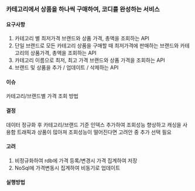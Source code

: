 ### 카테고리에서 상품을 하나씩 구매하여, 코디를 완성하는 서비스

#### 요구사항
1. 카테고리 별 최저가격 브랜드와 상품 가격, 총액을 조회하는 API
2. 단일 브랜드로 모든 카테고리 상품을 구매할 때 최저가격에 판매하는 브랜드와 카테고리의 상품가격, 총액을
조회하는 API
3. 카테고리 이름으로 최저, 최고 가격 브랜드와 상품 가격을 조회하는 API
4. 브랜드 및 상품을 추가 / 업데이트 / 삭제하는 API

#### 이슈
카테고리/브랜드별 가격 조회 방법

#### 결정
데이터 정규화 후 카테고리/브랜드 기준 인덱스 추가하여 조회성능 향상하고 캐싱을 사용함
트래픽과 상품이 많아져 조회성능이 떨어진다면 고려안 중 추가 선택 필요

#### 고려
1. 비정규화하여 rdb에 가격 등록/변경시 가격 집계하여 저장 
2. NoSql에 가격변동시 집계하여 비동기로 업데이트

#### 실행방법


